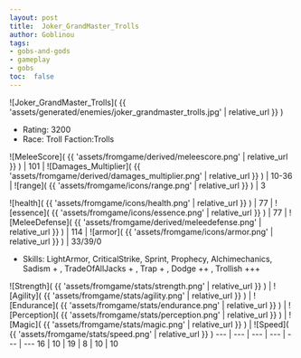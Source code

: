 ```yaml
---
layout: post
title:  Joker_GrandMaster_Trolls
author: Goblinou
tags:
- gobs-and-gods
- gameplay
- gobs
toc:  false
---
```


![Joker_GrandMaster_Trolls]( {{ 'assets/generated/enemies/joker_grandmaster_trolls.jpg' | relative_url }} )
- Rating: 3200
- Race: Troll  Faction:Trolls

![MeleeScore]( {{ 'assets/fromgame/derived/meleescore.png' | relative_url }} ) | 101 | ![Damages_Multiplier]( {{ 'assets/fromgame/derived/damages_multiplier.png' | relative_url }} ) | 10-36 | ![range]( {{ 'assets/fromgame/icons/range.png' | relative_url }} ) | 3


![health]( {{ 'assets/fromgame/icons/health.png' | relative_url }} ) | 77 | ![essence]( {{ 'assets/fromgame/icons/essence.png' | relative_url }} ) | 77 | ![MeleeDefense]( {{ 'assets/fromgame/derived/meleedefense.png' | relative_url }} ) | 114 | ![armor]( {{ 'assets/fromgame/icons/armor.png' | relative_url }} ) | 33/39/0

* Skills: LightArmor, CriticalStrike, Sprint, Prophecy, Alchimechanics, Sadism + , TradeOfAllJacks + , Trap + , Dodge ++ , Trollish +++ 

![Strength]( {{ 'assets/fromgame/stats/strength.png' | relative_url }} ) | ![Agility]( {{ 'assets/fromgame/stats/agility.png' | relative_url }} ) | ![Endurance]( {{ 'assets/fromgame/stats/endurance.png' | relative_url }} ) | ![Perception]( {{ 'assets/fromgame/stats/perception.png' | relative_url }} ) | ![Magic]( {{ 'assets/fromgame/stats/magic.png' | relative_url }} ) | ![Speed]( {{ 'assets/fromgame/stats/speed.png' | relative_url }} )
--- | --- | --- | --- | --- | ---
16 | 10 | 19 | 8 | 10 | 10
